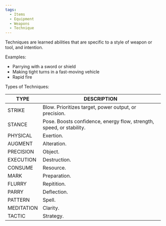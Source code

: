 ```yaml
---
tags:
  - Items
  - Equipment
  - Weapons
  - Technique
---
```

Techniques are learned abilities that are specific to a style of weapon or tool, and intention.

Examples:
- Parrying with a sword or shield
- Making tight turns in a fast-moving vehicle
- Rapid fire


Types of Techniques:

| TYPE       | DESCRIPTION                                                           |
| ---------- | --------------------------------------------------------------------- |
| STRIKE     | Blow. Prioritizes target, power output, or precision.                 |
| STANCE     | Pose.  Boosts confidence, energy flow, strength, speed, or stability. |
| PHYSICAL   | Exertion.                                                             |
| AUGMENT    | Alteration.                                                           |
| PRECISION  | Object.                                                               |
| EXECUTION  | Destruction.                                                          |
| CONSUME    | Resource.                                                             |
| MARK       | Preparation.                                                          |
| FLURRY     | Repitition.                                                           |
| PARRY      | Deflection.                                                           |
| PATTERN    | Spell.                                                                |
| MEDITATION | Clarity.                                                              |
| TACTIC     | Strategy.                                                             |
